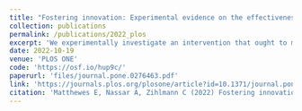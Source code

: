 ```yaml
---
title: "Fostering innovation: Experimental evidence on the effectiveness of behavioral interventions"
collection: publications
permalink: /publications/2022_plos
excerpt: 'We experimentally investigate an intervention that ought to motivate innovative behavior by changing risk perceptions. Participants run a virtual lemonade stand and face a trade-off between exploiting a known strategy and exploring untested approaches. Innovation through testing new approaches comes along with a risk of failure because participants are compensated based on the profits generated by their virtual business. We test whether we can draw attention away from this risk by implementing a salience mechanism, which ought to focus participants on the input rather than the outcome of the innovative process. However, we find that this intervention is not effective in motivating innovative behavior—rather, it jeopardizes innovation. We discuss potential behavioral channels and encourage further research of risk salience as a tool to foster innovation. Our pre-registered study highlights the importance of evaluating interventions before implementation, as even carefully designed interventions may turn out to be ineffective or even backfire.'
date: 2022-10-19
venue: 'PLOS ONE'
code: 'https://osf.io/hup9c/'
paperurl: 'files/journal.pone.0276463.pdf'
link: 'https://journals.plos.org/plosone/article?id=10.1371/journal.pone.0276463'
citation: 'Matthewes E, Nassar A, Zihlmann C (2022) Fostering innovation: Experimental evidence on the effectiveness of behavioral interventions. PLoS ONE 17(10): e0276463. https://doi.org/10.1371/journal.pone.0276463.'
---
```

